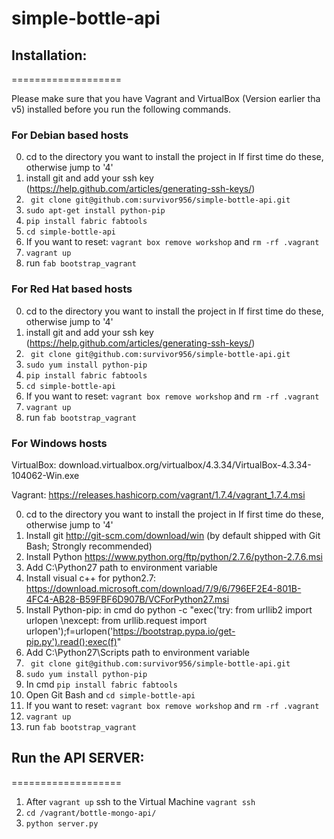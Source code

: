 # simple-bottle-api


## Installation:
===================

Please make sure that you have Vagrant and VirtualBox (Version earlier tha v5) installed before you run the following commands.

### For Debian based hosts
0. cd to the directory you want to install the project in
If first time do these, otherwise jump to '4'
1. install git and add your ssh key (https://help.github.com/articles/generating-ssh-keys/)
2. ` git clone git@github.com:survivor956/simple-bottle-api.git`
3. `sudo apt-get install python-pip`
4. `pip install fabric fabtools`
5. `cd simple-bottle-api`
6. If you want to reset:
    `vagrant box remove workshop` and 
    `rm -rf .vagrant`
7. `vagrant up`
8. run `fab bootstrap_vagrant`

### For Red Hat based hosts
0. cd to the directory you want to install the project in
If first time do these, otherwise jump to '4'
1. install git and add your ssh key (https://help.github.com/articles/generating-ssh-keys/)
2. ` git clone git@github.com:survivor956/simple-bottle-api.git`
3. `sudo yum install python-pip`
4. `pip install fabric fabtools`
5. `cd simple-bottle-api`
6. If you want to reset:
    `vagrant box remove workshop` and 
    `rm -rf .vagrant`
7. `vagrant up`
8. run `fab bootstrap_vagrant`

### For Windows hosts
VirtualBox: download.virtualbox.org/virtualbox/4.3.34/VirtualBox-4.3.34-104062-Win.exe

Vagrant: https://releases.hashicorp.com/vagrant/1.7.4/vagrant_1.7.4.msi

0. cd to the directory you want to install the project in
If first time do these, otherwise jump to '4'
1. Install git http://git-scm.com/download/win (by default shipped with Git Bash; Strongly recommended)
2. Install Python https://www.python.org/ftp/python/2.7.6/python-2.7.6.msi
3. Add C:\Python27 path to environment variable
4. Install visual c++ for python2.7: https://download.microsoft.com/download/7/9/6/796EF2E4-801B-4FC4-AB28-B59FBF6D907B/VCForPython27.msi
5. Install Python-pip: in cmd do python -c "exec('try: from urllib2 import urlopen \nexcept: from urllib.request import urlopen');f=urlopen('https://bootstrap.pypa.io/get-pip.py').read();exec(f)"
6. Add C:\Python27\Scripts path to environment variable
7. ` git clone git@github.com:survivor956/simple-bottle-api.git`
8. `sudo yum install python-pip`
9. In cmd `pip install fabric fabtools`
10. Open Git Bash and `cd simple-bottle-api`
11. If you want to reset: `vagrant box remove workshop` and 
    `rm -rf .vagrant`
12. `vagrant up`
13. run `fab bootstrap_vagrant`

## Run the API SERVER:
===================
1. After `vagrant up` ssh to the Virtual Machine `vagrant ssh`
2. `cd /vagrant/bottle-mongo-api/`
2. `python server.py`
